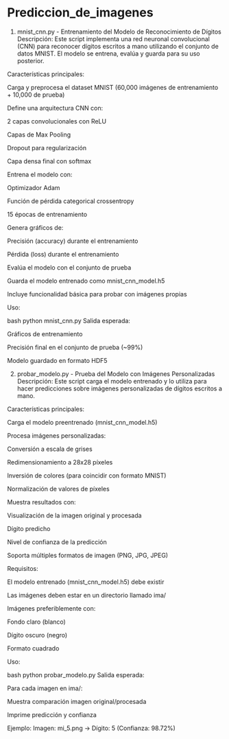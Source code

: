 # Prediccion_de_imagenes

1. mnist_cnn.py - Entrenamiento del Modelo de Reconocimiento de Dígitos
Descripción:
Este script implementa una red neuronal convolucional (CNN) para reconocer dígitos escritos a mano utilizando el conjunto de datos MNIST. El modelo se entrena, evalúa y guarda para su uso posterior.

Características principales:

Carga y preprocesa el dataset MNIST (60,000 imágenes de entrenamiento + 10,000 de prueba)

Define una arquitectura CNN con:

2 capas convolucionales con ReLU

Capas de Max Pooling

Dropout para regularización

Capa densa final con softmax

Entrena el modelo con:

Optimizador Adam

Función de pérdida categorical crossentropy

15 épocas de entrenamiento

Genera gráficos de:

Precisión (accuracy) durante el entrenamiento

Pérdida (loss) durante el entrenamiento

Evalúa el modelo con el conjunto de prueba

Guarda el modelo entrenado como mnist_cnn_model.h5

Incluye funcionalidad básica para probar con imágenes propias

Uso:

bash
python mnist_cnn.py
Salida esperada:

Gráficos de entrenamiento

Precisión final en el conjunto de prueba (~99%)

Modelo guardado en formato HDF5

2. probar_modelo.py - Prueba del Modelo con Imágenes Personalizadas
Descripción:
Este script carga el modelo entrenado y lo utiliza para hacer predicciones sobre imágenes personalizadas de dígitos escritos a mano.

Características principales:

Carga el modelo preentrenado (mnist_cnn_model.h5)

Procesa imágenes personalizadas:

Conversión a escala de grises

Redimensionamiento a 28x28 píxeles

Inversión de colores (para coincidir con formato MNIST)

Normalización de valores de píxeles

Muestra resultados con:

Visualización de la imagen original y procesada

Dígito predicho

Nivel de confianza de la predicción

Soporta múltiples formatos de imagen (PNG, JPG, JPEG)

Requisitos:

El modelo entrenado (mnist_cnn_model.h5) debe existir

Las imágenes deben estar en un directorio llamado ima/

Imágenes preferiblemente con:

Fondo claro (blanco)

Dígito oscuro (negro)

Formato cuadrado

Uso:

bash
python probar_modelo.py
Salida esperada:

Para cada imagen en ima/:

Muestra comparación imagen original/procesada

Imprime predicción y confianza

Ejemplo: Imagen: mi_5.png -> Dígito: 5 (Confianza: 98.72%)
